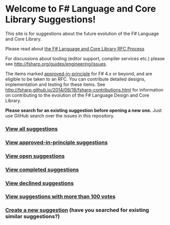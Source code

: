 # Welcome to F# Language and Core Library Suggestions!

This site is for suggestions about the future evolution of the F# Language and Core Library.

Please read about [the F# Language and Core Library RFC Process](http://fsharp.github.io/2016/09/26/fsharp-rfc-process.html)

For discussions about tooling (editor support, compiler services etc.) please see http://fsharp.org/guides/engineering/issues.

The items marked [approved-in-principle](https://github.com/fsharp/fslang-suggestions/labels/approved%20in%20principle) for F# 4.x or beyond, and are eligible to be taken to an RFC. You can contribute detailed designs, implementation and testing for these items. See http://fsharp.github.io/2014/06/18/fsharp-contributions.html for information on contributing to the evolution of the F# Language Design and Core Library.

**Please search for an existing suggestion before opening a new one.** Just use GitHub search over the issues in this repository.

### [View all suggestions](https://github.com/fsharp/fslang-suggestions/issues?utf8=%E2%9C%93&q=is%3Aissue%20)

### [View approved-in-principle suggestions](https://github.com/fsharp/fslang-suggestions/labels/approved%20in%20principle)

### [View open suggestions](https://github.com/fsharp/fslang-suggestions/issues?q=is%3Aissue+label%3Aopen)

### [View completed suggestions](https://github.com/fsharp/fslang-suggestions/issues?q=is%3Aissue+label%3Acompleted)

### [View declined suggestions](https://github.com/fsharp/fslang-suggestions/issues?q=is%3Aissue+label%3Adeclined)

### [View suggestions with more than 100 votes](https://github.com/fsharp/fslang-suggestions/issues?utf8=%E2%9C%93&q=is%3Aissue%20is%3Aopen%20-label%3Avotes%3A0-10%20-label%3Avotes%3A11-50%20-label%3Avotes%3A51-100)

### [Create a new suggestion](https://github.com/fsharp/fslang-suggestions/issues/new)  (have you searched for existing similar suggestions?)
